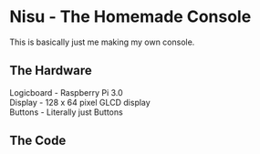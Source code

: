 # Nisu - The Homemade Console

This is basically just me making my own console.

## The Hardware

Logicboard - Raspberry Pi 3.0 <br>
Display - 128 x 64 pixel GLCD display<br>
Buttons - Literally just Buttons<br>


## The Code 
